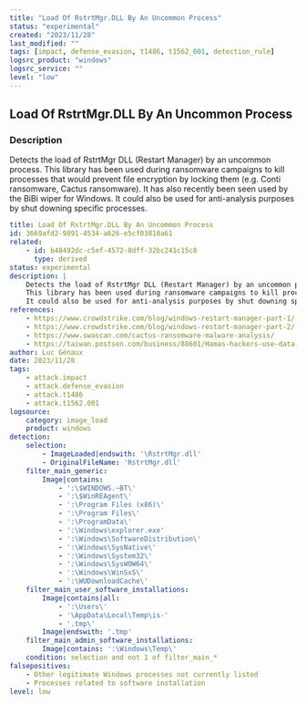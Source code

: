 ```yaml
---
title: "Load Of RstrtMgr.DLL By An Uncommon Process"
status: "experimental"
created: "2023/11/28"
last_modified: ""
tags: [impact, defense_evasion, t1486, t1562_001, detection_rule]
logsrc_product: "windows"
logsrc_service: ""
level: "low"
---
```


## Load Of RstrtMgr.DLL By An Uncommon Process

### Description

Detects the load of RstrtMgr DLL (Restart Manager) by an uncommon process.
This library has been used during ransomware campaigns to kill processes that would prevent file encryption by locking them (e.g. Conti ransomware, Cactus ransomware). It has also recently been seen used by the BiBi wiper for Windows.
It could also be used for anti-analysis purposes by shut downing specific processes.


```yml
title: Load Of RstrtMgr.DLL By An Uncommon Process
id: 3669afd2-9891-4534-a626-e5cf03810a61
related:
    - id: b48492dc-c5ef-4572-8dff-32bc241c15c8
      type: derived
status: experimental
description: |
    Detects the load of RstrtMgr DLL (Restart Manager) by an uncommon process.
    This library has been used during ransomware campaigns to kill processes that would prevent file encryption by locking them (e.g. Conti ransomware, Cactus ransomware). It has also recently been seen used by the BiBi wiper for Windows.
    It could also be used for anti-analysis purposes by shut downing specific processes.
references:
    - https://www.crowdstrike.com/blog/windows-restart-manager-part-1/
    - https://www.crowdstrike.com/blog/windows-restart-manager-part-2/
    - https://www.swascan.com/cactus-ransomware-malware-analysis/
    - https://taiwan.postsen.com/business/88601/Hamas-hackers-use-data-destruction-software-BiBi-which-consumes-a-lot-of-processor-resources-to-wipe-Windows-computer-data--iThome.html
author: Luc Génaux
date: 2023/11/28
tags:
    - attack.impact
    - attack.defense_evasion
    - attack.t1486
    - attack.t1562.001
logsource:
    category: image_load
    product: windows
detection:
    selection:
        - ImageLoaded|endswith: '\RstrtMgr.dll'
        - OriginalFileName: 'RstrtMgr.dll'
    filter_main_generic:
        Image|contains:
            - ':\$WINDOWS.~BT\'
            - ':\$WinREAgent\'
            - ':\Program Files (x86)\'
            - ':\Program Files\'
            - ':\ProgramData\'
            - ':\Windows\explorer.exe'
            - ':\Windows\SoftwareDistribution\'
            - ':\Windows\SysNative\'
            - ':\Windows\System32\'
            - ':\Windows\SysWOW64\'
            - ':\Windows\WinSxS\'
            - ':\WUDownloadCache\'
    filter_main_user_software_installations:
        Image|contains|all:
            - ':\Users\'
            - '\AppData\Local\Temp\is-'
            - '.tmp\'
        Image|endswith: '.tmp'
    filter_main_admin_software_installations:
        Image|contains: ':\Windows\Temp\'
    condition: selection and not 1 of filter_main_*
falsepositives:
    - Other legitimate Windows processes not currently listed
    - Processes related to software installation
level: low

```
